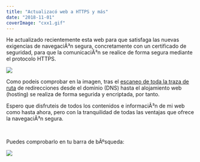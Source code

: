 ```yaml
---
title: "Actualizacó web a HTTPS y más"
date: "2018-11-01"
coverImage: "cxx1.gif"
---
```


He actualizado recientemente esta web para que satisfaga las nuevas exigencias de navegaciÃ³n segura, concretamente con un certificado de seguridad, para que la comunicaciÃ³n se realice de forma segura mediante el protocolo HTTPS.

[![](images/Scan_Secured_Web.png)](http://localhost/actualizacion-web-a-https-y-mas/scan_secured_web/)

Como podeis comprobar en la imagen, tras el [escaneo de toda la traza de ruta](https://www.ssllabs.com/ssltest/analyze.html?d=rarcos.com) de redirecciones desde el dominio (DNS) hasta el alojamiento web (hosting) se realiza de forma segurida y encriptada, por tanto.

Espero que disfruteis de todos los contenidos e informaciÃ³n de mi web como hasta ahora, pero con la tranquilidad de todas las ventajas que ofrece la navegaciÃ³n segura.

 

Puedes comprobarlo en tu barra de bÃºsqueda:

[![](images/certificado-ssl-linkideia1-300x188.png)](http://localhost/actualizacion-web-a-https-y-mas/certificado-ssl-linkideia1/)
